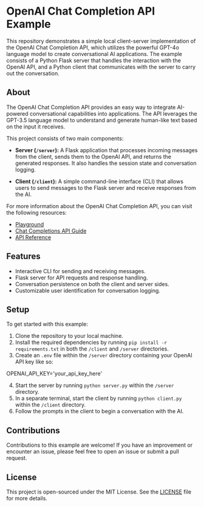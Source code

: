 # OpenAI Chat Completion API Example

This repository demonstrates a simple local client-server implementation of the OpenAI Chat Completion API, which utilizes the powerful GPT-4o language model to create conversational AI applications. The example consists of a Python Flask server that handles the interaction with the OpenAI API, and a Python client that communicates with the server to carry out the conversation.

## About

The OpenAI Chat Completion API provides an easy way to integrate AI-powered conversational capabilities into applications. The API leverages the GPT-3.5 language model to understand and generate human-like text based on the input it receives.

This project consists of two main components:

- **Server (`/server`):** A Flask application that processes incoming messages from the client, sends them to the OpenAI API, and returns the generated responses. It also handles the session state and conversation logging.

- **Client (`/client`):** A simple command-line interface (CLI) that allows users to send messages to the Flask server and receive responses from the AI.

For more information about the OpenAI Chat Completion API, you can visit the following resources:

- [Playground](https://platform.openai.com/playground)
- [Chat Completions API Guide](https://platform.openai.com/docs/guides/gpt/chat-completions-api)
- [API Reference](https://platform.openai.com/docs/api-reference/chat)

## Features

- Interactive CLI for sending and receiving messages.
- Flask server for API requests and response handling.
- Conversation persistence on both the client and server sides.
- Customizable user identification for conversation logging.

## Setup

To get started with this example:

1. Clone the repository to your local machine.
2. Install the required dependencies by running `pip install -r requirements.txt` in both the `/client` and `/server` directories.
3. Create an `.env` file within the `/server` directory containing your OpenAI API key like so:

OPENAI_API_KEY='your_api_key_here'

4. Start the server by running `python server.py` within the `/server` directory.
5. In a separate terminal, start the client by running `python client.py` within the `/client` directory.
6. Follow the prompts in the client to begin a conversation with the AI.

## Contributions

Contributions to this example are welcome! If you have an improvement or encounter an issue, please feel free to open an issue or submit a pull request.

## License

This project is open-sourced under the MIT License. See the [LICENSE](LICENSE) file for more details.
